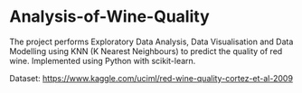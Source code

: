 # Analysis-of-Wine-Quality

The project performs Exploratory Data Analysis, Data Visualisation and Data Modelling using KNN (K Nearest Neighbours) to predict the quality of red wine. 
Implemented using Python with scikit-learn. 

Dataset: https://www.kaggle.com/uciml/red-wine-quality-cortez-et-al-2009

